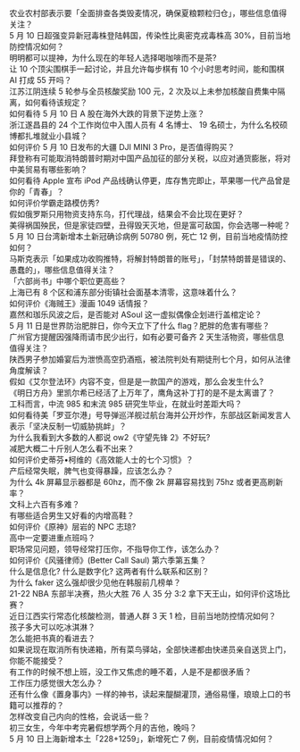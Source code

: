 农业农村部表示要「全面排查各类毁麦情况，确保夏粮颗粒归仓」，哪些信息值得关注？  
5 月 10 日超强变异新冠毒株登陆韩国，传染性比奥密克戎毒株高 30%，目前当地防控情况如何？  
明明都可以提神，为什么现在的年轻人选择喝咖啡而不是茶?  
让 10 个顶尖围棋手一起讨论，并且允许每步棋有 10 个小时思考时间，能和围棋 AI 打成 55 开吗？  
江苏江阴连续 5 轮参与全员核酸奖励 100 元，2 次及以上未参加核酸自费集中隔离，如何看待该规定？  
如何看待 5 月 10 日 A 股在海外大跌的背景下逆势上涨？  
浙江遂昌县的 24 个工作岗位中入围人员有 4 名博士、 19 名硕士，为什么名校硕博都扎堆就业小县城？  
如何评价 5 月 10 日发布的大疆 DJI MINI 3 Pro，是否值得购买？  
拜登称有可能取消特朗普时期对中国产品加征的部分关税，以应对通货膨胀，将对中美贸易有哪些影响？  
如何看待 Apple 宣布 iPod 产品线确认停更，库存售完即止，苹果哪一代产品曾是你的「青春」？  
如何评价学霸走路模仿秀?  
假如俄罗斯只用物资支持东乌，打代理战，结果会不会比现在更好？  
美得祸国殃民，但是家徒四壁，丑得毁天灭地，但是富可敌国，你会选哪一种呢？  
5 月 10 日台湾新增本土新冠确诊病例 50780 例，死亡 12 例，目前当地疫情防控如何？  
马斯克表示「如果成功收购推特，将解封特朗普的账号」，「封禁特朗普是错误的、愚蠢的」，哪些信息值得关注？  
「六部尚书」中哪个职位更高些？  
上海已有 8 个区和浦东部分街镇社会面基本清零，这意味着什么？  
如何评价《海贼王》漫画 1049 话情报？  
嘉然和珈乐风波之后，是否能对 ASoul 这一虚拟偶像企划进行盖棺定论？  
5 月 11 日是世界防治肥胖日，你今天立下了什么 flag？肥胖的危害有哪些？  
广州官方提醒因强降雨请市民少出行，如有必要可备齐 2 天生活物资，哪些信息值得关注？  
陕西男子参加婚宴后为泄愤高空扔酒瓶，被法院判处有期徒刑七个月，如何从法律角度解读？  
假如《艾尔登法环》内容不变，但是是一款国产的游戏，那么会发生什么?  
《明日方舟》里凯尔希已经活了上万年了，鹰角这补丁打的是不是太离谱了？  
工科而言，中流 985 和末流 985 研究生毕业，在就业时差距大吗？  
如何看待美「罗亚尔港」号导弹巡洋舰过航台海并公开炒作，东部战区新闻发言人表示「坚决反制一切威胁挑衅」？  
为什么我看到大多数的人都说 ow2《守望先锋 2》不好玩?  
减肥大概二十斤别人怎么看不出来？  
如何评价史蒂芬•柯维的《高效能人士的七个习惯》？  
产后经常失眠，脾气也变得暴躁，应该怎么办？  
为什么 4k 屏幕显示器都是 60hz，而不像 2k 屏幕容易找到 75hz 或者更高刷新率？  
文科上六百有多难？  
有哪些适合男生又好看的内增高鞋？  
如何评价《原神》层岩的 NPC 志琼?  
高中一定要进重点班吗？  
职场常见问题，领导经常打压你，不指导你工作，该怎么办？  
如何评价《风骚律师》(Better Call Saul) 第六季第五集？  
什么是信息化? 什么是数字化? 这两者有什么联系和区别？  
为什么 faker 这么强却很少见他在韩服前几榜单？  
21-22 NBA 东部半决赛，热火大胜 76 人 35 分 3:2 拿下天王山，如何评价这场比赛？  
近日江西实行常态化核酸检测，普通人群 3 天 1 检，目前当地防控情况如何？  
孩子多大可以吃冰淇淋？  
怎么能把书真的看进去？  
如果说现在取消所有快递箱，所有菜鸟驿站，全部快递都由快递员亲自送货上门，你能不能接受？  
有工作的时候不想上班，没工作又焦虑的睡不着，人是不是都很矛盾？  
工作压力感觉很大怎么办？  
还有什么像《置身事内》一样的神书，读起来醍醐灌顶，通俗易懂，琅琅上口的书籍可以推荐的？  
怎样改变自己内向的性格，会说话一些？  
初三女生，今年中考完暑假想学两个月的吉他，晚吗？  
5 月 10 日上海新增本土「228+1259」，新增死亡 7 例，目前疫情情况如何？  
